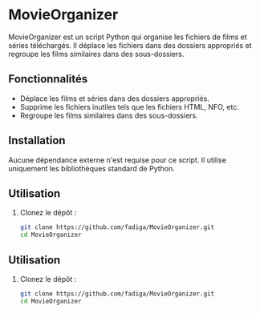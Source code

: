 # MovieOrganizer

MovieOrganizer est un script Python qui organise les fichiers de films et séries téléchargés. Il déplace les fichiers dans des dossiers appropriés et regroupe les films similaires dans des sous-dossiers.

## Fonctionnalités

- Déplace les films et séries dans des dossiers appropriés.
- Supprime les fichiers inutiles tels que les fichiers HTML, NFO, etc.
- Regroupe les films similaires dans des sous-dossiers.

## Installation

Aucune dépendance externe n'est requise pour ce script. Il utilise uniquement les bibliothèques standard de Python.

## Utilisation

1. Clonez le dépôt :
   ```bash
   git clone https://github.com/fadiga/MovieOrganizer.git
   cd MovieOrganizer
   
## Utilisation

1. Clonez le dépôt :
   ```bash
   git clone https://github.com/fadiga/MovieOrganizer.git
   cd MovieOrganizer

